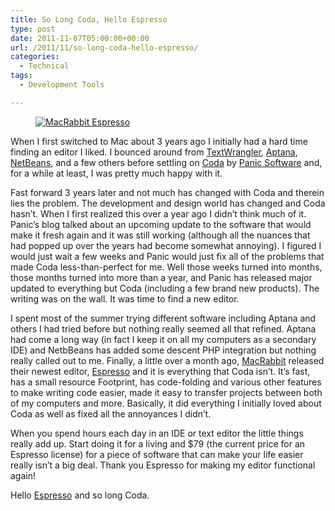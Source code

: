 ```yaml
---
title: So Long Coda, Hello Espresso
type: post
date: 2011-11-07T05:00:00+00:00
url: /2011/11/so-long-coda-hello-espresso/
categories:
  - Technical
tags:
  - Development Tools

---
```

<div class="wp-block-image">
  <figure class="aligncenter"><a href="http://macrabbit.com/espresso/"><img decoding="async" src="/images/2011/11/FrontpageEspressoBanner-350x195-1.jpg" alt="MacRabbit Espresso" class="wp-image-3476" title="MacRabbit Espresso" /></a></figure>
</div>

When I first switched to Mac about 3 years ago I initially had a hard time finding an editor I liked. I bounced around from <a title="TextWrangler" href="http://www.barebones.com/products/textwrangler/" target="_blank" rel="noopener noreferrer">TextWrangler</a>, <a title="Aptana" href="http://aptana.com/" target="_blank" rel="noopener noreferrer">Aptana</a>, <a title="NetBeans" href="http://netbeans.org/" target="_blank" rel="noopener noreferrer">NetBeans</a>, and a few others before settling on <a title="Coda" href="http://panic.com/coda/" target="_blank" rel="noopener noreferrer">Coda</a> by <a title="Panic Software" href="http://panic.com/" target="_blank" rel="noopener noreferrer">Panic Software</a> and, for a while at least, I was pretty much happy with it.

Fast forward 3 years later and not much has changed with Coda and therein lies the problem. The development and design world has changed and Coda hasn’t. When I first realized this over a year ago I didn’t think much of it. Panic’s blog talked about an upcoming update to the software that would make it fresh again and it was still working (although all the nuances that had popped up over the years had become somewhat annoying). I figured I would just wait a few weeks and Panic would just fix all of the problems that made Coda less-than-perfect for me. Well those weeks turned into months, those months turned into more than a year, and Panic has released major updated to everything but Coda (including a few brand new products). The writing was on the wall. It was time to find a new editor.

I spent most of the summer trying different software including Aptana and others I had tried before but nothing really seemed all that refined. Aptana had come a long way (in fact I keep it on all my computers as a secondary IDE) and NetbBeans has added some descent PHP integration but nothing really called out to me. Finally, a little over a month ago, <a title="MaRabbit Software" href="http://macrabbit.com/" target="_blank" rel="noopener noreferrer">MacRabbit</a> released their newest editor, <a title="Espresso" href="http://macrabbit.com/espresso/" target="_blank" rel="noopener noreferrer">Espresso</a> and it is everything that Coda isn’t. It’s fast, has a small resource Footprint, has code-folding and various other features to make writing code easier, made it easy to transfer projects between both of my computers and more. Basically, it did everything I initially loved about Coda as well as fixed all the annoyances I didn’t.

When you spend hours each day in an IDE or text editor the little things really add up. Start doing it for a living and $79 (the current price for an Espresso license) for a piece of software that can make your life easier really isn’t a big deal. Thank you Espresso for making my editor functional again!

Hello <a title="Espresso" href="http://macrabbit.com/espresso/" target="_blank" rel="noopener noreferrer">Espresso</a> and so long Coda.